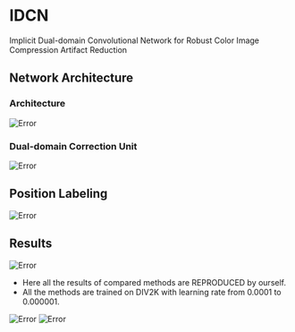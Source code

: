 # IDCN
Implicit Dual-domain Convolutional Network for Robust Color Image Compression Artifact Reduction

## Network Architecture
### Architecture
![Error](https://github.com/zhenngbolun/IDCN/blob/master/Fig4.png)

### Dual-domain Correction Unit
![Error](https://github.com/zhenngbolun/IDCN/blob/master/Fig6.png)

## Position Labeling
![Error](https://github.com/zhenngbolun/IDCN/blob/master/position_labeling.png)
## Results
![Error](https://github.com/zhenngbolun/IDCN/blob/master/color_result.png)
* Here all the results of compared methods are REPRODUCED by ourself. 
* All the methods are trained on DIV2K with learning rate from 0.0001 to 0.000001.


![Error](https://github.com/zhenngbolun/IDCN/blob/master/Fig7.png)
![Error](https://github.com/zhenngbolun/IDCN/blob/master/Fig9.png)
 
